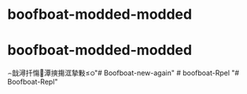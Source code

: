 # boofboat-modded-modded
# boofboat-modded-modded
⌢戠潯扦慯⵴潭摤摥洭摯敤≤ഠ"# Boofboat-new-again" 
#   b o o f b o a t - R p e l  
 "# Boofboat-Repl" 
